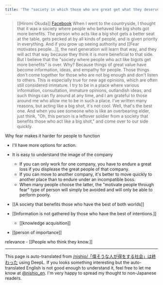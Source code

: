 ```yaml
---
title: 'The "society in which those who are great get what they deserve" is over.'
---
```


>  [[Hiromi Okuda]]  [Facebook](https://www.facebook.com/hiromi.okuda/posts/4853931617976162)
>  When I went to the countryside, I thought that it was a society where people who behaved like big shots got more benefits. The person who acts like a big shot gets a better seat at the table, gets pecked at by all kinds of people, and is given priority in everything. And if you grow up seeing authority and [[Fear motivates people...]], the next generation will learn that way, and they will act that way because they think it is more beneficial to that side.
>  But I believe that the "society where people who act like bigots get more benefits" is over. Why?
>  Because things of great value have become information, ideas, and empathy for people. Those things don't come together for those who are not big enough and don't listen to others. This is especially true for new age opinions, which are often still considered immature. I try to be in a place where various information, consultation, immature opinions, outlandish ideas, and such things can fly around at any time, and I am grateful to those around me who allow me to be in such a place.
>  I've written many reasons, but acting like a big shot, it's not cool. Well, that's the best one.
>  And when you see someone who is like an overbearing elder, just think, "Oh, this person is a leftover soldier from a society that benefits those who act like a big shot," and come over to our side quickly.

Why fear makes it harder for people to function
- I'll have more options for action.
- It is easy to understand the image of the company
    - If you can only work for one company, you have to endure a great loss if you displease the great people of that company.
    - If you can move to another company, it's better to move quickly to another place than to endure under an incompatible boss.
    - When many people choose the latter, the "motivate people through fear" type of person will simply be avoided and will only be able to perform poorly.

- [[A society that benefits those who have the best of both worlds]]
- [[Information is not gathered by those who have the best of intentions.]]
    - [[knowledge acquisition]]
- [[person of importance]]

relevance
    - [[People who think they know.]]

---
This page is auto-translated from [/nishio/「偉そうな人が得をする社会」は終わった](https://scrapbox.io/nishio/「偉そうな人が得をする社会」は終わった) using DeepL. If you looks something interesting but the auto-translated English is not good enough to understand it, feel free to let me know at [@nishio_en](https://twitter.com/nishio_en). I'm very happy to spread my thought to non-Japanese readers.